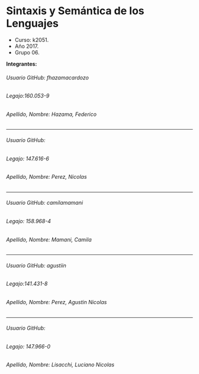 # Sintaxis y Semántica de los Lenguajes
- Curso: k2051.
- Año 2017.
- Grupo 06.

**Integrantes:**
<h6>Usuario GitHub: fhazamacardozo</h6>
<h6>Legajo:160.053-9</h6>
<h6>Apellido, Nombre: Hazama, Federico</h6>
<hr>
<h6>Usuario GitHub: </h6>
<h6>Legajo: 147.616-6</h6>
<h6>Apellido, Nombre: Perez, Nicolas</h6>
<hr>
<h6>Usuario GitHub: camilamamani</h6>
<h6>Legajo: 158.968-4</h6>
<h6>Apellido, Nombre: Mamani, Camila</h6>
<hr>
<h6>Usuario GitHub: agustiin</h6>
<h6>Legajo:141.431-8</h6>
<h6>Apellido, Nombre: Perez, Agustin Nicolas</h6>
<hr>
<h6>Usuario GitHub:</h6>
<h6>Legajo: 147.966-0</h6>
<h6>Apellido, Nombre: Lisacchi, Luciano Nicolas</h6>
